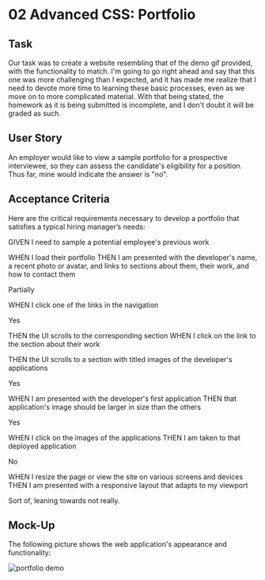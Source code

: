 # 02 Advanced CSS: Portfolio

## Task

Our task was to create a website resembling that of the demo gif provided, with the functionality to match.
I'm going to go right ahead and say that this one was more challenging than I expected, and it has made me realize that I need to devote more time to learning these basic processes, even as we move on to more complicated material.
With that being stated, the homework as it is being submitted is incomplete, and I don't doubt it will be graded as such. 


## User Story


An employer would like to view a sample portfolio for a prospective interviewee, so they can assess the candidate's eligibility for a position.
Thus far, mine would indicate the answer is "no".


## Acceptance Criteria

Here are the critical requirements necessary to develop a portfolio that satisfies a typical hiring manager’s needs:


GIVEN I need to sample a potential employee's previous work

WHEN I load their portfolio
THEN I am presented with the developer's name, a recent photo or avatar, and links to sections about them, their work, and how to contact them

Partially

WHEN I click one of the links in the navigation

Yes

THEN the UI scrolls to the corresponding section
WHEN I click on the link to the section about their work

THEN the UI scrolls to a section with titled images of the developer's applications

Yes

WHEN I am presented with the developer's first application
THEN that application's image should be larger in size than the others

Yes

WHEN I click on the images of the applications
THEN I am taken to that deployed application

No

WHEN I resize the page or view the site on various screens and devices
THEN I am presented with a responsive layout that adapts to my viewport

Sort of, leaning towards not really.


## Mock-Up

The following picture shows the web application's appearance and functionality:

![portfolio demo](Assets/images/demo.png)

